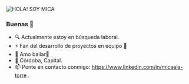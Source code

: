 
![HOLA! SOY MICA](https://user-images.githubusercontent.com/84750737/138203571-b7ed72c4-6f00-4430-8e02-7145a65b48f2.gif)

### Buenas 👋
- 🔍 Actualmente estoy en búsqueda laboral.  
- ⚡ Fan del desarrollo de proyectos en equipo 🙌
- 💃 Amo bailar💃
- 📍 Córdoba, Capital.
- 📫 Ponte en contacto conmigo: https://www.linkedin.com/in/micaela-torre .

